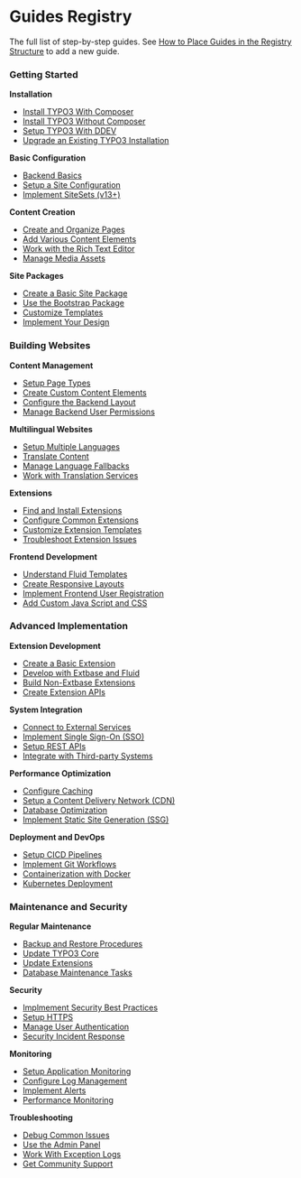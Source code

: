 # Guides Registry

The full list of step-by-step guides. See [How to Place Guides in the Registry Structure](../90Contribute/20ContributorGuide/50PlaceGuidesInTheStructure/Index.md) to add a new guide.

### Getting Started

**Installation**

- [Install TYPO3 With Composer](../10GettingStarted/10Installation/10InstallTYPO3WithComposer/Index.md)
- [Install TYPO3 Without Composer](../10GettingStarted/10Installation/20InstallTYPO3WithoutComposer/Index.md)
- [Setup TYPO3 With DDEV](../10GettingStarted/10Installation/30SetUpTYPO3WithDDEV/Index.md)
- [Upgrade an Existing TYPO3 Installation](../10GettingStarted/10Installation/Index.md)

**Basic Configuration**

- [Backend Basics](../10GettingStarted/20BasicConfiguration/10BackendBasics/Index.md)
- [Setup a Site Configuration](../10GettingStarted/20BasicConfiguration/30SetUpASiteConfiguration/Index.md)
- [Implement SiteSets (v13+)](../10GettingStarted/20BasicConfiguration/Index.md)

**Content Creation**

- [Create and Organize Pages](../10GettingStarted/30ContentCreation/10CreateAndOrganizePages/Index.md)
- [Add Various Content Elements](../10GettingStarted/30ContentCreation/20AddVariousContentElements/Index.md)
- [Work with the Rich Text Editor](../10GettingStarted/30ContentCreation/30WorkWithTheRichTextEditor/Index.md)
- [Manage Media Assets](../10GettingStarted/30ContentCreation/40ManageMediaAssets/Index.md)

**Site Packages**

- [Create a Basic Site Package](../10GettingStarted/40SitePackages/10CreateABasicSitePackage/Index.md)
- [Use the Bootstrap Package](../10GettingStarted/40SitePackages/20UseTheBootstrapPackage/Index.md)
- [Customize Templates](../10GettingStarted/40SitePackages/30CustomizeTemplates/Index.md)
- [Implement Your Design](../10GettingStarted/40SitePackages/40ImplementYourDesign/Index.md)

### Building Websites

**Content Management**

- [Setup Page Types](../20BuildingWebsites/10ContentManagement/10SetUpPageTypes/Index.md)
- [Create Custom Content Elements](../20BuildingWebsites/10ContentManagement/20CreateCustomContentElements/Index.md)
- [Configure the Backend Layout](../20BuildingWebsites/10ContentManagement/30ConfigureTheBackendLayout/Index.md)
- [Manage Backend User Permissions](../20BuildingWebsites/10ContentManagement/40ManageBackendUserPermissions/Index.md)

**Multilingual Websites**

- [Setup Multiple Languages](../20BuildingWebsites/20MultilingualWebsites/10SetUpMultipleLanguages/Index.md)
- [Translate Content](../20BuildingWebsites/20MultilingualWebsites/20TranslateContent/Index.md)
- [Manage Language Fallbacks](../20BuildingWebsites/20MultilingualWebsites/30ManageLanguageFallbacks/Index.md)
- [Work with Translation Services](../20BuildingWebsites/20MultilingualWebsites/40WorkWithTranslationServices/Index.md)

**Extensions**

- [Find and Install Extensions](../20BuildingWebsites/30Extensions/10FindAndInstallExtensions/Index.md)
- [Configure Common Extensions](../20BuildingWebsites/30Extensions/20ConfigureCommonExtensions/Index.md)
- [Customize Extension Templates](../20BuildingWebsites/30Extensions/30CustomizeExtensionTemplates/Index.md)
- [Troubleshoot Extension Issues](../20BuildingWebsites/30Extensions/40TroubleshootExtensionIssues/Index.md)

**Frontend Development**

- [Understand Fluid Templates](../20BuildingWebsites/40FrontendDevelopment/10UnderstandFluidTemplates/Index.md)
- [Create Responsive Layouts](../20BuildingWebsites/40FrontendDevelopment/20CreateResponsiveLayouts/Index.md)
- [Implement Frontend User Registration](../20BuildingWebsites/40FrontendDevelopment/30ImplementFrontendUserRegistration/Index.md)
- [Add Custom Java Script and CSS](../20BuildingWebsites/40FrontendDevelopment/40AddCustomJavaScriptAndCSS/Index.md)

### Advanced Implementation

**Extension Development**

- [Create a Basic Extension](../30AdvancedImplementation/10ExtensionDevelopment/10CreateABasicExtension/Index.md)
- [Develop with Extbase and Fluid](../30AdvancedImplementation/10ExtensionDevelopment/20DevelopWithExtbaseAndFluid/Index.md)
- [Build Non-Extbase Extensions](../30AdvancedImplementation/10ExtensionDevelopment/30BuildNon-ExtbaseExtensions/Index.md)
- [Create Extension APIs](../30AdvancedImplementation/10ExtensionDevelopment/40CreateExtensionAPIs/Index.md)

**System Integration**

- [Connect to External Services](../30AdvancedImplementation/20SystemIntegration/10ConnectToExternalServices/Index.md)
- [Implement Single Sign-On (SSO)](../30AdvancedImplementation/20SystemIntegration/20ImplementSingleSign-On/Index.md)
- [Setup REST APIs](../30AdvancedImplementation/20SystemIntegration/30SetUpRESTAPIs/Index.md)
- [Integrate with Third-party Systems](../30AdvancedImplementation/20SystemIntegration/40IntegrateWithThird-partySystems/Index.md)

**Performance Optimization**

- [Configure Caching](../30AdvancedImplementation/30PerformanceOptimization/10ConfigureCaching/Index.md)
- [Setup a Content Delivery Network (CDN)](../30AdvancedImplementation/30PerformanceOptimization/20SetUpACDN/Index.md)
- [Database Optimization](../30AdvancedImplementation/30PerformanceOptimization/30DatabaseOptimization/Index.md)
- [Implement Static Site Generation (SSG)](../30AdvancedImplementation/30PerformanceOptimization/40ImplementStaticSiteGeneration/Index.md)

**Deployment and DevOps**

- [Setup CICD Pipelines](../30AdvancedImplementation/40DeploymentAndDevOps/10SetUpCICDPipelines/Index.md)
- [Implement Git Workflows](../30AdvancedImplementation/40DeploymentAndDevOps/20ImplementGitWorkflows/Index.md)
- [Containerization with Docker](../30AdvancedImplementation/40DeploymentAndDevOps/30ContainerizationWithDocker/Index.md)
- [Kubernetes Deployment](../30AdvancedImplementation/40DeploymentAndDevOps/40KubernetesDeployment/Index.md)

### Maintenance and Security

**Regular Maintenance**

- [Backup and Restore Procedures](../40MaintenanceAndSecurity/10RegularMaintenance/10BackupAndRestoreProcedures/Index.md)
- [Update TYPO3 Core](../40MaintenanceAndSecurity/10RegularMaintenance/20UpdateTYPO3Core/Index.md)
- [Update Extensions](../40MaintenanceAndSecurity/10RegularMaintenance/30UpdateExtensions/Index.md)
- [Database Maintenance Tasks](../40MaintenanceAndSecurity/10RegularMaintenance/40DatabaseMaintenanceTasks/Index.md)

**Security**

- [Implmement Security Best Practices](../40MaintenanceAndSecurity/20Security/10ImplementSecurityBestPractices/Index.md)
- [Setup HTTPS](../40MaintenanceAndSecurity/20Security/20SetUpHTTPS/Index.md)
- [Manage User Authentication](../40MaintenanceAndSecurity/20Security/30ManageUserAuthentication/Index.md)
- [Security Incident Response](../40MaintenanceAndSecurity/20Security/40SecurityIncidentResponse/Index.md)

**Monitoring**

- [Setup Application Monitoring](../40MaintenanceAndSecurity/30Monitoring/10SetUpApplicationMonitoring/Index.md)
- [Configure Log Management](../40MaintenanceAndSecurity/30Monitoring/20ConfigureLogManagement/Index.md)
- [Implement Alerts](../40MaintenanceAndSecurity/30Monitoring/30ImplementAlerts/Index.md)
- [Performance Monitoring](../40MaintenanceAndSecurity/30Monitoring/40PerformanceMonitoring/Index.md)

**Troubleshooting**

- [Debug Common Issues](../40MaintenanceAndSecurity/40Troubleshooting/10DebugCommonIssues/Index.md)
- [Use the Admin Panel](../40MaintenanceAndSecurity/40Troubleshooting/20UseTheAdminPanel/Index.md)
- [Work With Exception Logs](../40MaintenanceAndSecurity/40Troubleshooting/30WorkWithExceptionLogs/Index.md)
- [Get Community Support](../40MaintenanceAndSecurity/40Troubleshooting/40GetCommunitySupport/Index.md)
